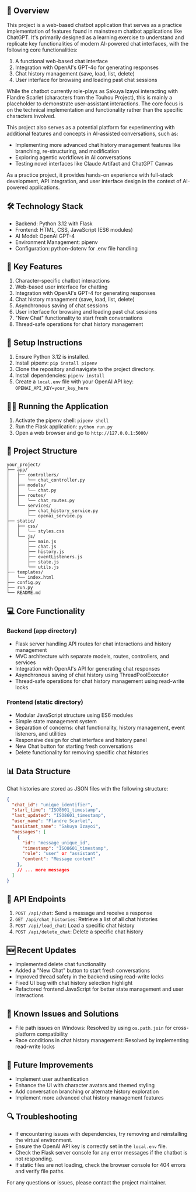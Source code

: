 ## 🌟 Overview

This project is a web-based chatbot application that serves as a practice implementation of features found in mainstream chatbot applications like ChatGPT. It's primarily designed as a learning exercise to understand and replicate key functionalities of modern AI-powered chat interfaces, with the following core functionalities:

1. A functional web-based chat interface
2. Integration with OpenAI's GPT-4o for generating responses
3. Chat history management (save, load, list, delete)
4. User interface for browsing and loading past chat sessions

While the chatbot currently role-plays as Sakuya Izayoi interacting with Flandre Scarlet (characters from the Touhou Project), this is mainly a placeholder to demonstrate user-assistant interactions. The core focus is on the technical implementation and functionality rather than the specific characters involved.

This project also serves as a potential platform for experimenting with additional features and concepts in AI-assisted conversations, such as:

- Implementing more advanced chat history management features like branching, re-structuring, and modification
- Exploring agentic workflows in AI conversations
- Testing novel interfaces like Claude Artifact and ChatGPT Canvas

As a practice project, it provides hands-on experience with full-stack development, API integration, and user interface design in the context of AI-powered applications.

## 🛠️ Technology Stack

- Backend: Python 3.12 with Flask
- Frontend: HTML, CSS, JavaScript (ES6 modules)
- AI Model: OpenAI GPT-4
- Environment Management: pipenv
- Configuration: python-dotenv for .env file handling

## 🔑 Key Features

1. Character-specific chatbot interactions
2. Web-based user interface for chatting
3. Integration with OpenAI's GPT-4 for generating responses
4. Chat history management (save, load, list, delete)
5. Asynchronous saving of chat sessions
6. User interface for browsing and loading past chat sessions
7. "New Chat" functionality to start fresh conversations
8. Thread-safe operations for chat history management

## 🚀 Setup Instructions

1. Ensure Python 3.12 is installed.
2. Install pipenv: `pip install pipenv`
3. Clone the repository and navigate to the project directory.
4. Install dependencies: `pipenv install`
5. Create a `local.env` file with your OpenAI API key: `OPENAI_API_KEY=your_key_here`

## 🏃‍♂️ Running the Application

1. Activate the pipenv shell: `pipenv shell`
2. Run the Flask application: `python run.py`
3. Open a web browser and go to `http://127.0.0.1:5000/`

## 📁 Project Structure

```
your_project/
├── app/
│   ├── controllers/
│   │   └── chat_controller.py
│   ├── models/
│   │   └── chat.py
│   ├── routes/
│   │   └── chat_routes.py
│   └── services/
│       ├── chat_history_service.py
│       └── openai_service.py
├── static/
│   ├── css/
│   │   └── styles.css
│   └── js/
│       ├── main.js
│       ├── chat.js
│       ├── history.js
│       ├── eventListeners.js
│       ├── state.js
│       └── utils.js
├── templates/
│   └── index.html
├── config.py
├── run.py
└── README.md
```

## 💻 Core Functionality

### Backend (app directory)

- Flask server handling API routes for chat interactions and history management
- MVC architecture with separate models, routes, controllers, and services
- Integration with OpenAI's API for generating chat responses
- Asynchronous saving of chat history using ThreadPoolExecutor
- Thread-safe operations for chat history management using read-write locks

### Frontend (static directory)

- Modular JavaScript structure using ES6 modules
- Simple state management system
- Separation of concerns: chat functionality, history management, event listeners, and utilities
- Responsive design for chat interface and history panel
- New Chat button for starting fresh conversations
- Delete functionality for removing specific chat histories

## 📊 Data Structure

Chat histories are stored as JSON files with the following structure:

```json
{
  "chat_id": "unique_identifier",
  "start_time": "ISO8601_timestamp",
  "last_updated": "ISO8601_timestamp",
  "user_name": "Flandre Scarlet",
  "assistant_name": "Sakuya Izayoi",
  "messages": [
    {
      "id": "message_unique_id",
      "timestamp": "ISO8601_timestamp",
      "role": "user" or "assistant",
      "content": "Message content"
    },
    // ... more messages
  ]
}
```

## 🔌 API Endpoints

1. `POST /api/chat`: Send a message and receive a response
2. `GET /api/chat_histories`: Retrieve a list of all chat histories
3. `POST /api/load_chat`: Load a specific chat history
4. `POST /api/delete_chat`: Delete a specific chat history

## 🆕 Recent Updates

- Implemented delete chat functionality
- Added a "New Chat" button to start fresh conversations
- Improved thread safety in the backend using read-write locks
- Fixed UI bug with chat history selection highlight
- Refactored frontend JavaScript for better state management and user interactions

## 🐛 Known Issues and Solutions

- File path issues on Windows: Resolved by using `os.path.join` for cross-platform compatibility
- Race conditions in chat history management: Resolved by implementing read-write locks

## 🔮 Future Improvements

- Implement user authentication
- Enhance the UI with character avatars and themed styling
- Add conversation branching or alternate history exploration
- Implement more advanced chat history management features

## 🔍 Troubleshooting

- If encountering issues with dependencies, try removing and reinstalling the virtual environment.
- Ensure the OpenAI API key is correctly set in the `local.env` file.
- Check the Flask server console for any error messages if the chatbot is not responding.
- If static files are not loading, check the browser console for 404 errors and verify file paths.

For any questions or issues, please contact the project maintainer.
